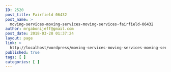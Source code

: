 ```yaml
---
ID: 2520
post_title: Fairfield 06432
post_name: >
  moving-services-moving-services-moving-services-fairfield-06432
author: mrgabonijeff@gmail.com
post_date: 2018-03-28 01:37:24
layout: page
link: >
  http://localhost/wordpress/moving-services-moving-services-moving-services-fairfield-06432/
published: true
tags: [ ]
categories: [ ]
---
```

